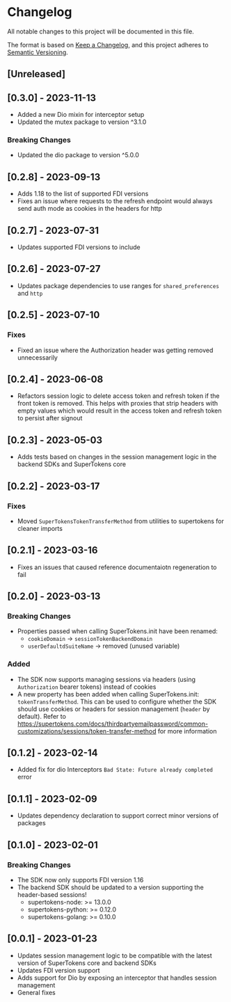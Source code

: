 # Changelog
All notable changes to this project will be documented in this file.

The format is based on [Keep a Changelog](https://keepachangelog.com/en/1.0.0/),
and this project adheres to [Semantic Versioning](https://semver.org/spec/v2.0.0.html).

## [Unreleased]

## [0.3.0] - 2023-11-13

- Added a new Dio mixin for interceptor setup
- Updated the mutex package to version ^3.1.0

### Breaking Changes

- Updated the dio package to version ^5.0.0

## [0.2.8] - 2023-09-13

- Adds 1.18 to the list of supported FDI versions
- Fixes an issue where requests to the refresh endpoint would always send auth mode as cookies in the headers for http

## [0.2.7] - 2023-07-31

- Updates supported FDI versions to include

## [0.2.6] - 2023-07-27

- Updates package dependencies to use ranges for `shared_preferences` and `http`

## [0.2.5] - 2023-07-10

### Fixes

- Fixed an issue where the Authorization header was getting removed unnecessarily

## [0.2.4] - 2023-06-08

- Refactors session logic to delete access token and refresh token if the front token is removed. This helps with proxies that strip headers with empty values which would result in the access token and refresh token to persist after signout

## [0.2.3] - 2023-05-03

- Adds tests based on changes in the session management logic in the backend SDKs and SuperTokens core

## [0.2.2] - 2023-03-17

### Fixes
- Moved `SuperTokensTokenTransferMethod` from utilities to supertokens for cleaner imports

## [0.2.1] - 2023-03-16

- Fixes an issues that caused reference documentaiotn regeneration to fail
## [0.2.0] - 2023-03-13

### Breaking Changes

- Properties passed when calling SuperTokens.init have been renamed:
    - `cookieDomain` -> `sessionTokenBackendDomain`
    - `userDefaultdSuiteName` -> removed (unused variable)

### Added

- The SDK now supports managing sessions via headers (using `Authorization` bearer tokens) instead of cookies
- A new property has been added when calling SuperTokens.init: `tokenTransferMethod`. This can be used to configure whether the SDK should use cookies or headers for session management (`header` by default). Refer to https://supertokens.com/docs/thirdpartyemailpassword/common-customizations/sessions/token-transfer-method for more information

## [0.1.2] - 2023-02-14

- Added fix for dio Interceptors `Bad State: Future already completed` error

## [0.1.1] - 2023-02-09

- Updates dependency declaration to support correct minor versions of packages

## [0.1.0] - 2023-02-01

### Breaking Changes

- The SDK now only supports FDI version 1.16
- The backend SDK should be updated to a version supporting the header-based sessions!
    - supertokens-node: >= 13.0.0
    - supertokens-python: >= 0.12.0
    - supertokens-golang: >= 0.10.0

## [0.0.1] - 2023-01-23
- Updates session management logic to be compatible with the latest version of SuperTokens core and backend SDKs
- Updates FDI version support
- Adds support for Dio by exposing an interceptor that handles session management
- General fixes